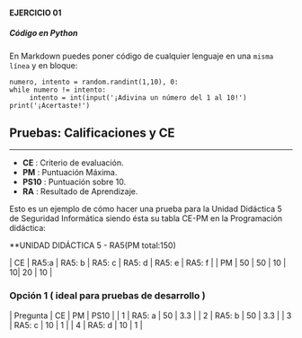 #### EJERCICIO 01
##### Código en Python

En Markdown puedes poner código de cualquier lenguaje en una `misma línea` y en bloque:

```import random
numero, intento = random.randint(1,10), 0:
while numero != intento:
     intento = int(input('¡Adivina un número del 1 al 10!')
print('¡Acertaste!')     
```

## **Pruebas: Calificaciones y CE**
---
* **CE** : Criterio de evaluación.
* **PM** : Puntuación Máxima.
* **PS10** : Puntuación sobre 10.
* **RA** : Resultado de Aprendizaje.

Esto es un ejemplo de cómo hacer una prueba para la Unidad Didáctica 5 de Seguridad Informática siendo ésta su tabla CE-PM en la Programación didáctica:

**UNIDAD DIDÁCTICA 5 - RA5(PM total:150)

| CE | RA5:a | RA5: b | RA5: c | RA5: d | RA5: e | RA5: f |
| PM | 50 | 50 | 10 | 10| 20 | 10 |

### Opción 1 ( ideal para pruebas de desarrollo )

| Pregunta | CE | PM | PS10 |
| 1 | RA5: a | 50 | 3.3 |
| 2 | RA5: b | 50 | 3.3 |
| 3 | RA5: c | 10 | 1 |
| 4 | RA5: d | 10 | 1 |
